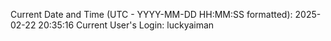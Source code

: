 Current Date and Time (UTC - YYYY-MM-DD HH:MM:SS formatted): 2025-02-22 20:35:16
Current User's Login: luckyaiman
